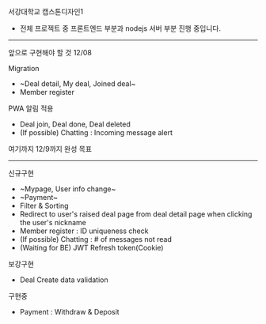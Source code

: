 서강대학교 캡스톤디자인1

- 전체 프로젝트 중 프론트엔드 부분과 nodejs 서버 부분 진행 중입니다.

***
앞으로 구현해야 할 것
12/08

Migration
- ~Deal detail, My deal, Joined deal~
- Member register

PWA 알림 적용
- Deal join, Deal done, Deal deleted
- (If possible) Chatting : Incoming message alert

여기까지 12/9까지 완성 목표

***
신규구현
- ~Mypage, User info change~
- ~Payment~
- Filter & Sorting
- Redirect to user's raised deal page from deal detail page when clicking the user's nickname
- Member register : ID uniqueness check
- (If possible) Chatting : # of messages not read
- (Waiting for BE) JWT Refresh token(Cookie)

보강구현
- Deal Create data validation


구현중
- Payment : Withdraw & Deposit
